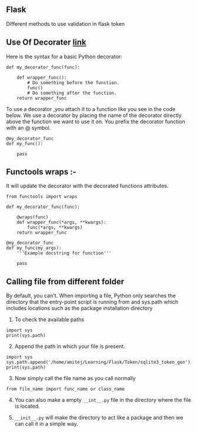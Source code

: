 ## Flask 
Different methods to use validation in flask token

## Use Of Decorater [link](https://www.freecodecamp.org/news/python-decorators-explained-with-examples/)

Here is the syntax for a basic Python decorator:

```
def my_decorator_func(func):

    def wrapper_func():
        # Do something before the function.
        func()
        # Do something after the function.
    return wrapper_func
```
To use a decorator ,you attach it to a function like you see in the code below. We use a decorator by placing the name of the decorator directly above the function we want to use it on. You prefix the decorator function with an @ symbol.
```
@my_decorator_func
def my_func():

    pass
```

## Functools wraps :-
It will update the decorator with the decorated functions attributes.

```
from functools import wraps

def my_decorator_func(func):

    @wraps(func)
    def wrapper_func(*args, **kwargs):
        func(*args, **kwargs)
    return wrapper_func

@my_decorator_func
def my_func(my_args):
    '''Example docstring for function'''

    pass
```


## Calling file from different folder

By default, you can't. When importing a file, Python only searches the directory that the entry-point script is running from and sys.path which includes locations such as the package installation directory 

1. To check the available paths

```
import sys
print(sys.path)
```

2. Append the path in which your file is present.

```
import sys 
sys.path.append('/home/amitej/Learning/Flask/Token/sqlite3_token_gen')
print(sys.path)
```

3. Now simply call the file name as you call normally

```
from file_name import func_name or class_name
```

4. You can also make a empty ```__int__.py``` file in the directory where the file is located.

5. ```__init__.py``` will make the directory to act like a package and then we can call it in a simple way.